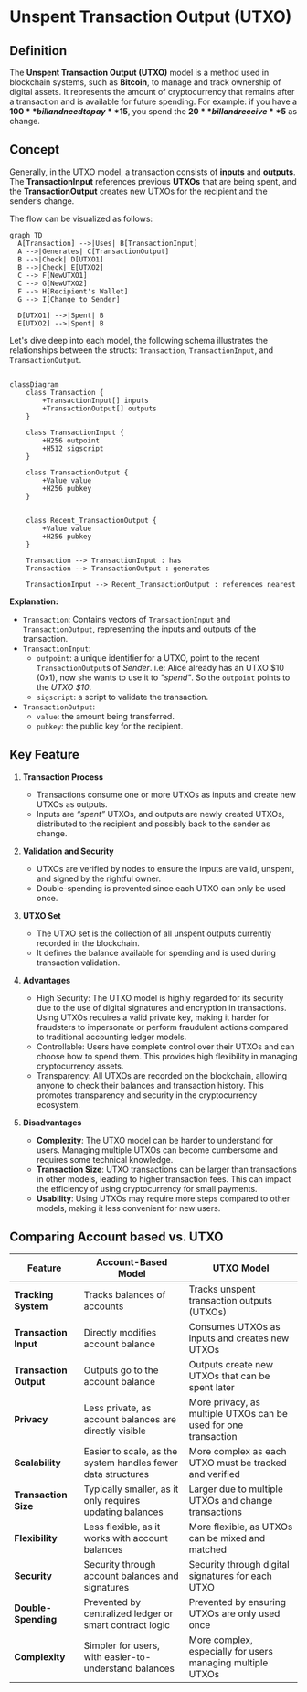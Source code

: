 # Unspent Transaction Output (UTXO)

## Definition

The **Unspent Transaction Output (UTXO)** model is a method used in blockchain systems, such as **Bitcoin**, to manage and track ownership of digital assets.
It represents the amount of cryptocurrency that remains after a transaction and is available for future spending.
For example: if you have a **$100** bill and need to pay **$15**, you spend the **$20** bill and receive **$5** as change.

## Concept


Generally, in the UTXO model, a transaction consists of **inputs** and **outputs**. The **TransactionInput** references previous **UTXOs** that are being spent, and the **TransactionOutput** creates new UTXOs for the recipient and the sender’s change. 

The flow can be visualized as follows:

```mermaid
graph TD
  A[Transaction] -->|Uses| B[TransactionInput]
  A -->|Generates| C[TransactionOutput]
  B -->|Check| D[UTXO1]
  B -->|Check| E[UTXO2]
  C --> F[NewUTXO1]
  C --> G[NewUTXO2]
  F --> H[Recipient's Wallet]
  G --> I[Change to Sender]

  D[UTXO1] -->|Spent| B
  E[UTXO2] -->|Spent| B
```


Let's dive deep into each model, the following schema illustrates the relationships between the structs: `Transaction`, `TransactionInput`, and `TransactionOutput`.

```mermaid

classDiagram
    class Transaction {
        +TransactionInput[] inputs
        +TransactionOutput[] outputs
    }

    class TransactionInput {
        +H256 outpoint
        +H512 sigscript
    }

    class TransactionOutput {
        +Value value
        +H256 pubkey
    }


    class Recent_TransactionOutput {
        +Value value
        +H256 pubkey
    }

    Transaction --> TransactionInput : has
    Transaction --> TransactionOutput : generates

    TransactionInput --> Recent_TransactionOutput : references nearest
```

**Explanation:**
- `Transaction`: Contains vectors of `TransactionInput` and `TransactionOutput`, representing the inputs and outputs of the transaction.
- `TransactionInput`: 
    - `outpoint`: a unique identifier for a UTXO, point to the recent `TransactionOutput`s of _Sender_. i.e: Alice already has an UTXO $10 (0x1), now she wants to use it to _"spend"_. So the `outpoint` points to the _UTXO $10_.
    - `sigscript`: a script to validate the transaction.
- `TransactionOutput`: 
    - `value`: the amount being transferred.
    - `pubkey`: the public key for the recipient.


## Key Feature

1. **Transaction Process**  
   - Transactions consume one or more UTXOs as inputs and create new UTXOs as outputs.  
   - Inputs are _“spent”_ UTXOs, and outputs are newly created UTXOs, distributed to the recipient and possibly back to the sender as change.  

2. **Validation and Security**  
   - UTXOs are verified by nodes to ensure the inputs are valid, unspent, and signed by the rightful owner.  
   - Double-spending is prevented since each UTXO can only be used once.  

3. **UTXO Set**  
   - The UTXO set is the collection of all unspent outputs currently recorded in the blockchain.  
   - It defines the balance available for spending and is used during transaction validation.  

4. **Advantages**
    - High Security: The UTXO model is highly regarded for its security due to the use of digital signatures and encryption in transactions. Using UTXOs requires a valid private key, making it harder for fraudsters to impersonate or perform fraudulent actions compared to traditional accounting ledger models.
    - Controllable: Users have complete control over their UTXOs and can choose how to spend them. This provides high flexibility in managing cryptocurrency assets.
    - Transparency: All UTXOs are recorded on the blockchain, allowing anyone to check their balances and transaction history. This promotes transparency and security in the cryptocurrency ecosystem.

5. **Disadvantages**
    - **Complexity**: The UTXO model can be harder to understand for users. Managing multiple UTXOs can become cumbersome and requires some technical knowledge.
    - **Transaction Size**: UTXO transactions can be larger than transactions in other models, leading to higher transaction fees. This can impact the efficiency of using cryptocurrency for small payments.
    - **Usability**: Using UTXOs may require more steps compared to other models, making it less convenient for new users.

## Comparing Account based vs. UTXO

| Feature                     | Account-Based Model                                  | UTXO Model                                          |
|-----------------------------|------------------------------------------------------|-----------------------------------------------------|
| **Tracking System**          | Tracks balances of accounts                         | Tracks unspent transaction outputs (UTXOs)          |
| **Transaction Input**        | Directly modifies account balance                   | Consumes UTXOs as inputs and creates new UTXOs       |
| **Transaction Output**       | Outputs go to the account balance                   | Outputs create new UTXOs that can be spent later    |
| **Privacy**                  | Less private, as account balances are directly visible| More privacy, as multiple UTXOs can be used for one transaction |
| **Scalability**              | Easier to scale, as the system handles fewer data structures | More complex as each UTXO must be tracked and verified |
| **Transaction Size**         | Typically smaller, as it only requires updating balances | Larger due to multiple UTXOs and change transactions |
| **Flexibility**              | Less flexible, as it works with account balances    | More flexible, as UTXOs can be mixed and matched    |
| **Security**                 | Security through account balances and signatures    | Security through digital signatures for each UTXO   |
| **Double-Spending**          | Prevented by centralized ledger or smart contract logic | Prevented by ensuring UTXOs are only used once      |
| **Complexity**               | Simpler for users, with easier-to-understand balances | More complex, especially for users managing multiple UTXOs |
